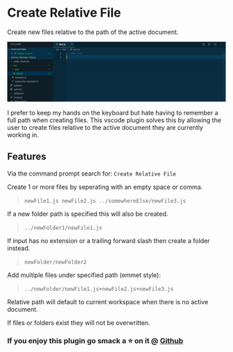 # Create Relative File

Create new files relative to the path of the active document.

![](https://github.com/joshmu/vscode-create-relative-file/blob/main/demo.gif)

I prefer to keep my hands on the keyboard but hate having to remember a full path when creating files. This vscode plugin solves this by allowing the user to create files relative to the active document they are currently working in.

## Features

Via the command prompt search for: `Create Relative File`

Create 1 or more files by seperating with an empty space or comma.

> `newFile1.js newFile2.js ../somewhereElse/newFile3.js`

If a new folder path is specified this will also be created.

> `../newFolder1/newFile1.js`

If input has no extension or a trailing forward slash then create a folder instead.

> `newFolder/newFolder2`

Add multiple files under specified path (emmet style):

> `../newFolder/newFile1.js+newFile2.js+newFile3.js`

Relative path will default to current workspace when there is no active document.

If files or folders exist they will not be overwritten.

### If you enjoy this plugin go smack a ⭐️ on it @ [Github](https://github.com/joshmu/vscode-create-relative-file)
